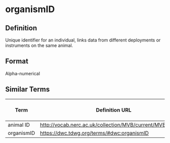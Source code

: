 # organismID 

## Definition 
Unique identifier for an individual, links data from different deployments or instruments on the same animal.

## Format
Alpha-numerical

## Similar Terms 
|Term|Definition URL|Source Vocabulary Publisher/Creator|
|----|----------|-----------------|
|animal ID|http://vocab.nerc.ac.uk/collection/MVB/current/MVB000016/|Movebank|
|organismID|https://dwc.tdwg.org/terms/#dwc:organismID|Darwin Core|

 